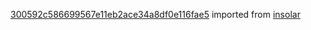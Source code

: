 [300592c586699567e11eb2ace34a8df0e116fae5](https://github.com/insolar/insolar/commit/300592c586699567e11eb2ace34a8df0e116fae5) imported from [insolar](https://github.com/insolar/insolar)
